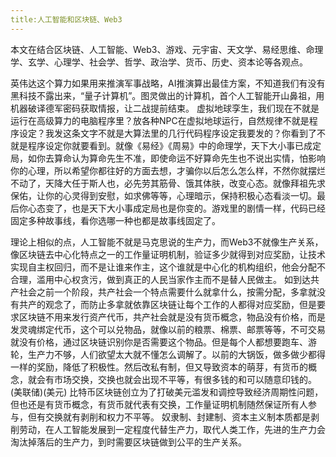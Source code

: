 ```yaml
---
title:人工智能和区块链、Web3
---
```


本文在结合区块链、人工智能、Web3、游戏、元宇宙、天文学、易经思维、命理学、玄学、心理学、社会学、哲学、政治学、货币、历史、资本论等各观点。

英伟达这个算力如果​用来推演军事战略，AI推演算出最佳方案，不知道我们有没有黑科技不露出来，“量子计算机”。
​图灵做出的计算机，首个人工智能开山鼻祖，用机器破译德军密码获取情报，让二战提前结束。
虚拟地球孪生，我们现在不就是运行在高级算力的电脑程序里？放各种NPC在虚拟地球运行，自然规律不就是程序设定？我发这条文字不就是大算法里的几行代码程序设定我要发的？你看到了不就是程序设定你就要看到。就像《易经》《周易》中的命理学，天下大小事已成定局，如你去算命认为算命先生不准，即使命运不好算命先生也不说出实情，怕影响你的心理，所以希望你都往好的方面去想，才骗你以后怎么怎么样，不然你就摆烂不动了，天降大任于斯人也，必先劳其筋骨、饿其体肤，改变心态。就像拜祖先求保佑，让你的心灵得到安慰，如求佛等等，心理暗示，保持积极心态看淡一切。最后你心态变了，也是天下大小事成定局也是你变的。游戏里的剧情一样，代码已经固定多种故事线，看你选哪一种也都是故事线固定了。

理论上相似的点，人工智能不就是马克思说的生产力，而Web3不就像生产关系，像区块链去中心化特点之一的工作量证明机制，验证多少就得到对应奖励，让技术实现自主权回归，而不是让谁来作主，这个谁就是中心化的机构组织，他会分配不合理，滥用中心权贪污，做到真正的人民当家作主而不是替人民做主。
如到达共产社会之前一个阶段，共产社会一个特点需要什么就拿什么，按需分配，多拿就没有共产的观念了，而防止多拿就依靠区块链让每个工作的人都得对应奖励，但是要求区块链不用来发行资产代币，共产社会就是没有货币概念，物品没有价格，而是发灵魂绑定代币，这个可以兑物品，就像以前的粮票、棉票、邮票等等，不可交易就没有价格，通过区块链识别你是否需要这个物品。但是每个人都想要跑车、游轮，生产力不够，人们欲望太大就不懂怎么调解了。以前的大锅饭，做多做少都得一样的奖励，降低了积极性。然后改私有制，但又导致资本的萌芽，有货币的概念，就会有市场交换，交换也就会出现不平等，有很多钱的和可以随意印钱的。(美联储)(美元)
比特币区块链创立为了打破美元滥发和调控导致经济周期性问题，但也还是有货币概念，有货币就代表有交换，工作量证明机制随然保证所有人参与，但有交换就有剥削和权力不平等。
奴隶制、封建制、资本主义制本质都是剥削劳动，在人工智能发展到一定程度代替生产力，取代人类工作，先进的生产力会淘汰掉落后的生产力，到时需要区块链做到公平的生产关系。

